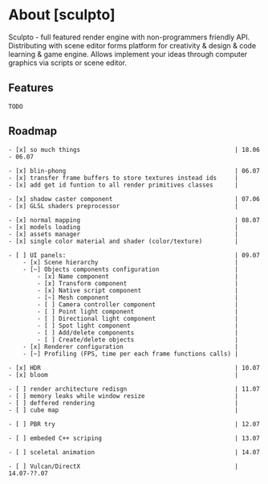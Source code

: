 # About [sculpto]
Sculpto - full featured render engine with non-programmers friendly API.
Distributing with scene editor forms platform for creativity & design & code learning & game engine.
Allows implement your ideas through computer graphics via scripts or scene editor.

## Features
    TODO

## Roadmap
    - [x] so much things                                           | 18.06 - 06.07

    - [x] blin-phong                                               | 06.07
    - [x] transfer frame buffers to store textures instead ids     |
    - [x] add get id funtion to all render primitives classes      |

    - [x] shadow caster component                                  | 07.06
    - [x] GLSL shaders preprocessor                                |

    - [x] normal mapping                                           | 08.07
    - [x] models loading                                           |
    - [x] assets manager                                           |
    - [x] single color material and shader (color/texture)         |

    - [ ] UI panels:                                               | 09.07
        - [x] Scene hierarchy                                      |
        - [~] Objects components configuration                     |
            - [x] Name component                                   |
            - [x] Transform component                              |
            - [x] Native script component                          |
            - [~] Mesh component                                   | 
            - [ ] Camera controller component                      |
            - [ ] Point light component                            |
            - [ ] Directional light component                      |
            - [ ] Spot light component                             |
            - [ ] Add/delete components                            |
            - [ ] Create/delete objects                            |
        - [x] Renderer configuration                               |
        - [~] Profiling (FPS, time per each frame functions calls) |

    - [x] HDR                                                      | 10.07
    - [x] bloom                                                    |

    - [ ] render architecture redisgn                              | 11.07
    - [ ] memory leaks while window resize                         |
    - [ ] deffered rendering                                       |
    - [ ] cube map                                                 |

    - [ ] PBR try                                                  | 12.07

    - [ ] embeded C++ scriping                                     | 13.07

    - [ ] sceletal animation                                       | 14.07

    - [ ] Vulcan/DirectX                                           | 14.07-??.07
